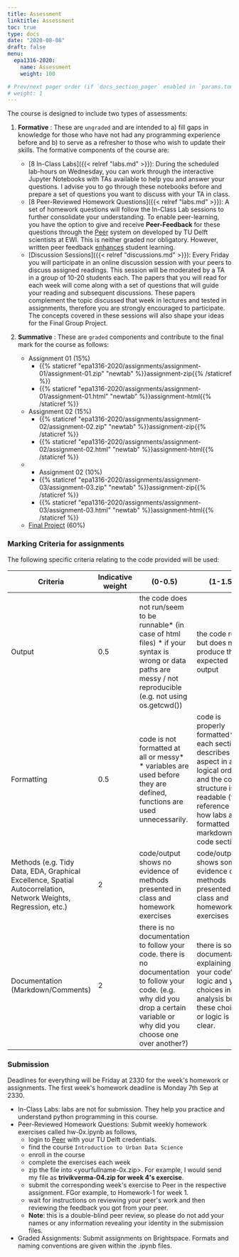 ```yaml
---
title: Assessment
linktitle: Assessment
toc: true
type: docs
date: "2020-08-08"
draft: false
menu:
  epa1316-2020:
    name: Assessment
    weight: 100

# Prev/next pager order (if `docs_section_pager` enabled in `params.toml`)
# weight: 1
---
```


The course is designed to include two types of assessments:

1. **Formative** : These are `ungraded` and are intended to a) fill gaps in knowledge for those who have not had any programming experience before and b) to serve as a refresher to those who wish to update their skills. The formative components of the course are:

    * [8 In-Class Labs]({{< relref "labs.md" >}}): During the scheduled lab-hours on Wednesday, you can work through the interactive Jupyter Notebooks with TAs available to help you and answer your questions. I advise you to go through these notebooks before and prepare a set of questions you want to discuss with your TA in class.
    * [8 Peer-Reviewed Homework Questions]({{< relref "labs.md" >}}): A set of homework questions will follow the In-Class Lab sessions to further consolidate your understanding. To enable peer-learning, you have the option to give and receive **Peer-Feedback** for these questions through the [Peer](https://peer.tudelft.nl/) system on developed by TU Delft scientists at EWI. This is neither graded nor obligatory. However, written peer feedback [enhances](https://educationaltechnologyjournal.springeropen.com/articles/10.1186/s41239-016-0017-y) student learning.
    * [Discussion Sessions]({{< relref "discussions.md" >}}): Every Friday you will participate in an online discussion session with your peers to discuss assigned readings. This session will be moderated by a TA in a group of 10-20 students each. The papers that you will read for each week will come along with a set of questions that will guide your reading and subsequent discussions. These papers complement the topic discussed that week in lectures and tested in assignments, therefore you are strongly encouraged to participate. The concepts covered in these sessions will also shape your ideas for the Final Group Project.

2. **Summative** : These are `graded` components and contribute to the final mark for the course as follows:

    * Assignment 01 (15%)
      - {{% staticref "epa1316-2020/assignments/assignment-01/assignment-01.zip" "newtab" %}}assignment-zip{{% /staticref %}}
      - {{% staticref "epa1316-2020/assignments/assignment-01/assignment-01.html" "newtab" %}}assignment-html{{% /staticref %}}
    * Assignment 02 (15%)
      - {{% staticref "epa1316-2020/assignments/assignment-02/assignment-02.zip" "newtab" %}}assignment-zip{{% /staticref %}}
      - {{% staticref "epa1316-2020/assignments/assignment-02/assignment-02.html" "newtab" %}}assignment-html{{% /staticref %}}
    * * Assignment 02 (10%)
      - {{% staticref "epa1316-2020/assignments/assignment-03/assignment-03.zip" "newtab" %}}assignment-zip{{% /staticref %}}
      - {{% staticref "epa1316-2020/assignments/assignment-03/assignment-03.html" "newtab" %}}assignment-html{{% /staticref %}}
    * [Final Project](#final_proj) (60%)

### Marking Criteria for assignments

The following specific criteria relating to the code provided will be used:

| Criteria                                                                                                        	| Indicative weight 	| (0-0.5)                                                                                                                                                              	| (1-1.5)                                                                                                                                                                                           	| (2)                                                                                                                                                                                                                                          	|
|-----------------------------------------------------------------------------------------------------------------	|-------------------	|----------------------------------------------------------------------------------------------------------------------------------------------------------------------	|---------------------------------------------------------------------------------------------------------------------------------------------------------------------------------------------------	|----------------------------------------------------------------------------------------------------------------------------------------------------------------------------------------------------------------------------------------------	|
| Output                                                                                                          	| 0.5                 	| the code does not run/seem to be runnable* (in case of html files) * if your syntax is wrong or data paths are messy / not reproducible (e.g. not using os.getcwd()) 	| the code runs but does not produce the expected output                                                                                                                                            	| the code runs and produces the expected output                                                                                                                                                                                               	|
| Formatting                                                                                                      	| 0.5                 	| code is not formatted at all or messy* * variables are used before they are defined, functions are used unnecessarily.                                               	| code is properly formatted*  * each section describes one aspect in a logical order and the code structure is readable (for reference see how labs are formatted with markdown and code sections) 	| - code is properly formatted.. + - variables and functions are named well.                                                                                                                                                                   	|
| Methods (e.g. Tidy Data, EDA, Graphical Excellence, Spatial Autocorrelation, Network Weights, Regression, etc.) 	| 2                 	| code/output shows no evidence of methods presented in class and homework exercises                                                                                   	| code/output shows some evidence of methods presented in class and homework exercises                                                                                                              	| code/output illustrates clear evidence of methods presented in class and homework exercises                                                                                                                                                  	|
| Documentation (Markdown/Comments)                                                                               	| 2                 	| there is no documentation to follow your code. there is no documentation to follow your code. (e.g. why did you drop a certain variable or why did you choose one over another?)                                                                                                                       	| there is some documentation explaining your code’s logic and your choices in the analysis but these choices or logic is not clear.                                                                	| there is extensive documentation explaining your code’s logic and your choices in the analysis.  - no hypothesis present, if one was explicitly asked for 	|

### Submission

Deadlines for everything will be Friday at 2330 for the week's homework or assignments. The first week's homework deadline is Monday 7th Sep at 2330.

  * In-Class Labs: labs are not for submission. They help you practice and understand python programming in this course.
  * Peer-Reviewed Homework Questions: Submit weekly homework exercises called hw-0x.ipynb as follows,
    - login to [Peer](https://peer.tudelft.nl/) with your TU Delft credentials.
    - find the course ``Introduction to Urban Data Science``
    - enroll in the course
    - complete the exercises each week
    - zip the file into <yourfullname-0x.zip>. For example, I would send my file as **trivikverma-04.zip for week 4's exercise**.
    - submit the corresponding week's exercise to Peer in the respective assignment. FGor example, to Homework-1 for week 1.
    - wait for instructions on reviewing your peer's work and then reviewing the feedback you got from your peer.
    - **Note**: this is a double-blind peer review, so please do not add your names or any information revealing your identity in the submission files.
  * Graded Assignments: Submit assignments on Brightspace. Formats and naming conventions are given within the .ipynb files.
